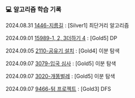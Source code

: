<h3>💻 알고리즘 학습 기록</h3>

2024.08.31 [1446-지름길](Baekjoon/1446.java) : [Silver1] 최단거리 알고리즘

2024.09.01 [15989-1, 2, 3더하기 4](Baekjoon/15989.java) : [Gold5] DP

2024.09.05 [2110-공유기 설치](Baekjoon/2110.py) : [Gold4] 이분 탐색

2024.09.07 [3079-입국 심사](Baekjoon/3079.java) : [Gold5] 이분 탐색

2024.09.07 [3020-개똥벌레](Baekjoon/3020.java) : [Gold5] 이분 탐색

2024.09.07 [9466-텀 프로젝트](Baekjoon/9466.java) : [Gold3] DFS
